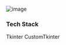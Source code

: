 ![image](https://github.com/user-attachments/assets/f5b13684-dfb2-4ae2-ae4a-980e252faeb4)

### Tech Stack
Tkinter
CustomTkinter
